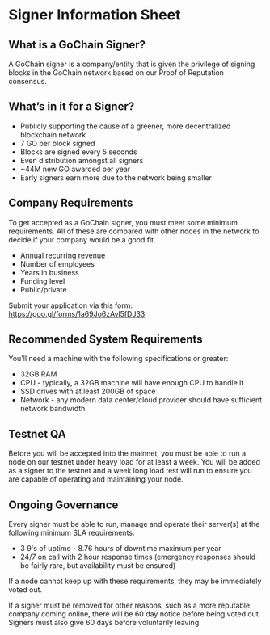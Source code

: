 # Signer Information Sheet

## What is a GoChain Signer?

A GoChain signer is a company/entity that is given the privilege of signing blocks in the GoChain network based on our Proof of Reputation consensus. 

## What’s in it for a Signer?

* Publicly supporting the cause of a greener, more decentralized blockchain network
* 7 GO per block signed
* Blocks are signed every 5 seconds
* Even distribution amongst all signers
* ~44M new GO awarded per year
* Early signers earn more due to the network being smaller

## Company Requirements

To get accepted as a GoChain signer, you must meet some minimum requirements. All of these are compared with other nodes in the network to decide if your company would be a good fit. 

* Annual recurring revenue
* Number of employees
* Years in business
* Funding level
* Public/private

Submit your application via this form: https://goo.gl/forms/1a69Jo6zAvl5fDJ33

## Recommended System Requirements

You'll need a machine with the following specifications or greater:

* 32GB RAM
* CPU - typically, a 32GB machine will have enough CPU to handle it
* SSD drives with at least 200GB of space
* Network - any modern data center/cloud provider should have sufficient network bandwidth

## Testnet QA

Before you will be accepted into the mainnet, you must be able to run a node on our testnet
under heavy load for at least a week. You will be added as a signer to the testnet and a week long
load test will run to ensure you are capable of operating and maintaining your node.

## Ongoing Governance

Every signer must be able to run, manage and operate their server(s) at the following
minimum SLA requirements:

* 3 9's of uptime - 8.76 hours of downtime maximum per year
* 24/7 on call with 2 hour response times (emergency responses should be fairly rare, but availability must be ensured)

If a node cannot keep up with these requirements, they may be immediately voted out.

If a signer must be removed for other reasons, such as a more reputable company coming online, there
will be 60 day notice before being voted out. Signers must also give 60 days before voluntarily leaving. 

